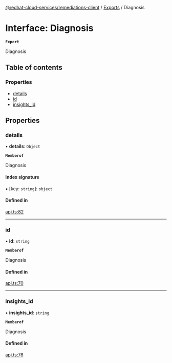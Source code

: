[@redhat-cloud-services/remediations-client](../README.md) / [Exports](../modules.md) / Diagnosis

# Interface: Diagnosis

**`Export`**

Diagnosis

## Table of contents

### Properties

- [details](Diagnosis.md#details)
- [id](Diagnosis.md#id)
- [insights\_id](Diagnosis.md#insights_id)

## Properties

### details

• **details**: `Object`

**`Memberof`**

Diagnosis

#### Index signature

▪ [key: `string`]: `object`

#### Defined in

[api.ts:82](https://github.com/RedHatInsights/javascript-clients/blob/main/packages/remediations/api.ts#L82)

___

### id

• **id**: `string`

**`Memberof`**

Diagnosis

#### Defined in

[api.ts:70](https://github.com/RedHatInsights/javascript-clients/blob/main/packages/remediations/api.ts#L70)

___

### insights\_id

• **insights\_id**: `string`

**`Memberof`**

Diagnosis

#### Defined in

[api.ts:76](https://github.com/RedHatInsights/javascript-clients/blob/main/packages/remediations/api.ts#L76)
